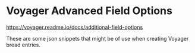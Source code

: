 # Voyager Advanced Field Options
https://voyager.readme.io/docs/additional-field-options


These are some json snippets that might be of use when creating Voyager bread entries.
